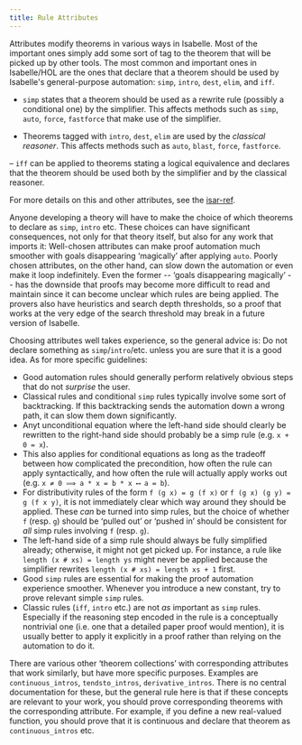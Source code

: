 ```yaml
---
title: Rule Attributes
---
```


Attributes modify theorems in various ways in Isabelle.
Most of the important ones simply add some sort of tag to the theorem that will be picked up by other tools.
The most common and important ones in Isabelle/HOL are the ones that declare that a theorem should be used by Isabelle's general-purpose automation:
`simp`, `intro`, `dest`, `elim`, and `iff`.

- `simp` states that a theorem should be used as a rewrite rule (possibly a conditional one) by the simplifier.
This affects methods such as `simp`, `auto`, `force`, `fastforce` that make use of the simplifier.

- Theorems tagged with `intro`, `dest`, `elim` are used by the *classical reasoner*.
This affects methods such as `auto`, `blast`, `force`, `fastforce`.

– `iff` can be applied to theorems stating a logical equivalence and declares that the theorem should be used both by the simplifier and by the classical reasoner.

For more details on this and other attributes, see the [isar-ref](https://isabelle.in.tum.de/dist/doc/isar-ref.pdf).

Anyone developing a theory will have to make the choice of which theorems to declare as `simp`, `intro` etc.
These choices can have significant consequences, not only for that theory itself, but also for any work that imports it:
Well-chosen attributes can make proof automation much smoother with goals disappearing ‘magically’ after applying `auto`.
Poorly chosen attributes, on the other hand, can slow down the automation or even make it loop indefinitely.
Even the former -- ‘goals disappearing magically’ -- has the downside that proofs may become more difficult to read and maintain
since it can become unclear which rules are being applied.
The provers also have heuristics and search depth thresholds,
so a proof that works at the very edge of the search threshold may break in a future version of Isabelle.

Choosing attributes well takes experience, so the general advice is:
Do not declare something as `simp`/`intro`/etc. unless you are sure that it is a good idea.
As for more specific guidelines:

- Good automation rules should generally perform relatively obvious steps that do not *surprise* the user.
- Classical rules and conditional `simp` rules typically involve some sort of backtracking.
If this backtracking sends the automation down a wrong path, it can slow them down significantly.
- Anyt unconditional equation where the left-hand side should clearly be rewritten to the right-hand side should probably be a simp rule (e.g. `x + 0 = x`).
- This also applies for conditional equations as long as the tradeoff between how complicated the precondition, how often the rule can apply syntactically, and how often the rule will actually apply works out (e.g. `x ≠ 0 ⟹ a * x = b * x ⟷ a = b`).
- For distributivity rules of the form `f (g x) = g (f x)` or `f (g x) (g y) = g (f x y)`, it is not immediately clear which way around they should be applied.
These *can* be turned into simp rules, but the choice of whether `f` (resp. `g`) should be ‘pulled out’ or ‘pushed in’ should be consistent for *all* simp rules involving `f` (resp. `g`).
- The left-hand side of a simp rule should always be fully simplified already; otherwise, it might not get picked up.
For instance, a rule like `length (x # xs) = length ys` might never be applied because the simplifier rewrites `length (x # xs) = length xs + 1` first.
- Good `simp` rules are essential for making the proof automation experience smoother.
Whenever you introduce a new constant, try to prove relevant simple `simp` rules.
- Classic rules (`iff`, `intro` etc.) are not *as* important as `simp` rules.
Especially if the reasoning step encoded in the rule is a conceptually nontrivial one (i.e. one that a detailed paper proof would mention),
it is usually better to apply it explicitly in a proof rather than relying on the automation to do it.

There are various other ‘theorem collections’ with corresponding attributes that work similarly, but have more specific purposes.
Examples are `continuous_intros`, `tendsto_intros`, `derivative_intros`.
There is no central documentation for these, but the general rule here is that if these concepts are relevant to your work, you should prove corresponding theorems with the corresponding attribute.
For example, if you define a new real-valued function, you should prove that it is continuous and declare that theorem as `continuous_intros` etc.
